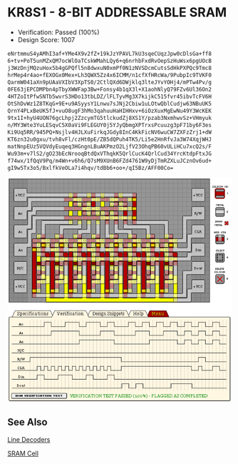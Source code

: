 # KR8S1 - 8-BIT ADDRESSABLE SRAM

- Verification: Passed (100%)
- Design Score: 1007

```
eNrtmmuS4yAMhI3af+YMe4X9v2fZ+19kJzYPAVL7kU3sqeCUqzJpw0cDlsGa+ff8
6+tv+PoT5unMZxQM7ocWlOaTCskWMahLQy6+q6nrhbFxdRvOepSzHuWsx6pgUOcB
j3WzDnjMQzuHox5b4gGPQfl5n8dwxuN0xmPf0N1zNVSDcmCutsSdHkPXPQc9Tmc8
hrMep4r4ao+fEXOGx0Mex+Lh3QWX5Zz4x6ICMM/n1cfXfHRcWa/9PubpIc9TVKF0
QarmW041aXn9pUAaVXIbV3XpTS0/2CtlQXd6DWjklq3lteJYvYOHj4/mPTw4Pv/g
0FE63jEPCDMPbn4pTbyXWWFap3Bw+Fonsy4b1qX3l+X1aohNlyQ79FZv6Ul36On2
4HTZoItPfwSNTb5wvrS3HDo13tbLDZ/lFLTyvMg3X7kijkC515fvr45ibvTcFV6H
OtShDvWz1Z8TKqG+9E+u9ASyysY1Lnwu7sJNj2Cbiw1uLOtwQblCudjw63NBuUK5
QrnY4PLxBeUK5fJ+vuO8ugF3hMo3qahuuHaHIHHxv+6iOzXuxMgEwNu49Y3WcKEK
9tx1I+hyU4UON76gcLhpj2ZzcymTG5tlckudZj8XS1Y/pzab3NxmhwvSz+VHmyuk
n/MY3Wte3YuLESqvC5X0aVi9FLEGUY0j5YJyQbmgXPTrxsPcuuzg3pF71by6F3es
Ki9Uq5RR/945PQ+Nsjlv4HJLXuFirkqJGdy8InC4KkFicNV6wuCW7ZXFzZrj1+dW
KT6zn32u0gxu/tvh8vFl/czHt0pE/ZB5dQPuh4TK5/Li5e2HnRfvJa3W74XqjWHJ
matNnpEUz5VQVdyEuqeq3HGngnLBuAKPmzO2LjfV23OhqPB60vULiHCu7xcQ2s/F
Wu93m+v7lS2/gO23bEcNrooqBtdQxVThqkK5QrlCucK4QrlCud34YrcKtdpFtxJG
f74wx/1fQqV9Pq/m4Wn+v6h6/Q7sM9XUnB6FZd4761W9yDjTmRZXLuJCznOv6ud+
gI9w5Tx3o5/BxlfkVeOLa7i4hqv/tdBb6+oo+/qI5Bz/AFF00Co=
```

![15 KR8S1 8-BIT ADDRESSABLE SRAM](./assets/15.png)

## See Also

[Line Decoders](/snippets/line-decoders.md)

[SRAM Cell](/snippets/sram.md)
